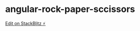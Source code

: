 # angular-rock-paper-sccissors

[Edit on StackBlitz ⚡️](https://stackblitz.com/edit/angular-rock-paper-sccissors)